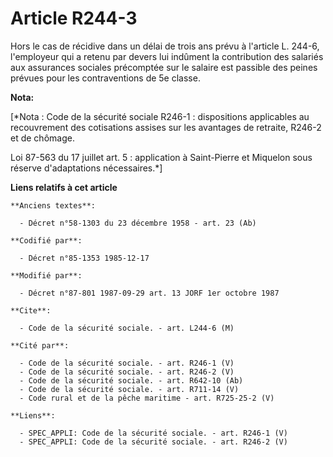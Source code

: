# Article R244-3

Hors le cas de récidive dans un délai de trois ans prévu à l'article L. 244-6, l'employeur qui a retenu par devers lui
indûment la contribution des salariés aux assurances sociales précomptée sur le salaire est passible des peines prévues pour
les contraventions de 5e classe.

**Nota:**

[*Nota : Code de la sécurité sociale R246-1 : dispositions applicables au recouvrement des cotisations assises sur les
avantages de retraite, R246-2 et de chômage.

Loi 87-563 du 17 juillet art. 5 : application à Saint-Pierre et Miquelon sous réserve d'adaptations nécessaires.*]

**Liens relatifs à cet article**

	**Anciens textes**:

	  - Décret n°58-1303 du 23 décembre 1958 - art. 23 (Ab)

	**Codifié par**:

	  - Décret n°85-1353 1985-12-17

	**Modifié par**:

	  - Décret n°87-801 1987-09-29 art. 13 JORF 1er octobre 1987

	**Cite**:

	  - Code de la sécurité sociale. - art. L244-6 (M)

	**Cité par**:

	  - Code de la sécurité sociale. - art. R246-1 (V)
	  - Code de la sécurité sociale. - art. R246-2 (V)
	  - Code de la sécurité sociale. - art. R642-10 (Ab)
	  - Code de la sécurité sociale. - art. R711-14 (V)
	  - Code rural et de la pêche maritime - art. R725-25-2 (V)

	**Liens**:

	  - SPEC_APPLI: Code de la sécurité sociale. - art. R246-1 (V)
	  - SPEC_APPLI: Code de la sécurité sociale. - art. R246-2 (V)
